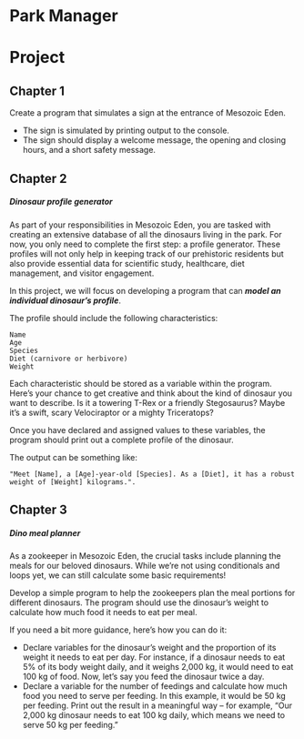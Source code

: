 # Park Manager

# Project 

## Chapter 1
Create a program that simulates a sign at the entrance of Mesozoic Eden. 
* The sign is simulated by printing output to the console. 
* The sign should display a welcome message, the opening and closing hours, and a short safety message.

## Chapter 2


##### **_Dinosaur profile generator_**

As part of your responsibilities in Mesozoic Eden, you are tasked with creating an extensive database of all the dinosaurs living in the park. For now, you only need to complete the first step: a profile generator. These profiles will not only help in keeping track of our prehistoric residents but also provide essential data for scientific study, healthcare, diet management, and visitor engagement.

In this project, we will focus on developing a program that can **_model an individual dinosaur’s profile_**.

The profile should include the following characteristics:

    Name
    Age
    Species
    Diet (carnivore or herbivore)
    Weight

Each characteristic should be stored as a variable within the program. Here’s your chance to get creative and think about the kind of dinosaur you want to describe. Is it a towering T-Rex or a friendly Stegosaurus? Maybe it’s a swift, scary Velociraptor or a mighty Triceratops?

Once you have declared and assigned values to these variables, the program should print out a complete profile of the dinosaur. 

The output can be something like: 

`"Meet [Name], a [Age]-year-old [Species]. As a [Diet], it has a robust weight of [Weight] kilograms.".`

## Chapter 3


##### **_Dino meal planner_**

As a zookeeper in Mesozoic Eden, the crucial tasks include planning the meals for our beloved dinosaurs. While we’re not using conditionals and loops yet, we can still calculate some basic requirements!

Develop a simple program to help the zookeepers plan the meal portions for different dinosaurs. The program should use the dinosaur’s weight to calculate how much food it needs to eat per meal.

If you need a bit more guidance, here’s how you can do it:

* Declare variables for the dinosaur’s weight and the proportion of its weight it needs to eat per day. For instance, if a dinosaur needs to eat 5% of its body weight daily, and it weighs 2,000 kg, it would need to eat 100 kg of food.
    Now, let’s say you feed the dinosaur twice a day.
* Declare a variable for the number of feedings and calculate how much food you need to serve per feeding. In this example, it would be 50 kg per feeding.
    Print out the result in a meaningful way – for example, “Our 2,000 kg dinosaur needs to eat 100 kg daily, which means we need to serve 50 kg per feeding.”

